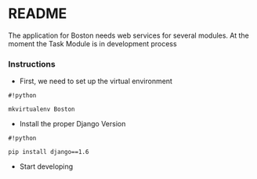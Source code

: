 # README #

The application for Boston needs web services for several modules. At the moment the Task Module is in development process 

### Instructions ###

* First, we need to set up the virtual environment
```
#!python

mkvirtualenv Boston
```

* Install the proper Django Version
```
#!python

pip install django==1.6
```

* Start developing